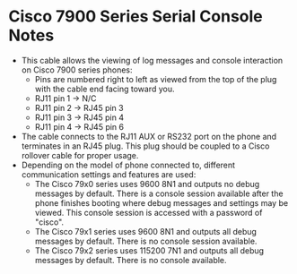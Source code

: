 # Cisco 7900 Series Serial Console Notes

- This cable allows the viewing of log messages and console interaction on Cisco 7900 series phones:
	- Pins are numbered right to left as viewed from the top of the plug with the cable end facing toward you.
	- RJ11 pin 1 -> N/C
	- RJ11 pin 2 -> RJ45 pin 3
	- RJ11 pin 3 -> RJ45 pin 4
	- RJ11 pin 4 -> RJ45 pin 6
- The cable connects to the RJ11 AUX or RS232 port on the phone and terminates in an RJ45 plug. This plug should be coupled to a Cisco rollover cable for proper usage.
- Depending on the model of phone connected to, different communication settings and features are used:
	- The Cisco 79x0 series uses 9600 8N1 and outputs no debug messages by default. There is a console session available after the phone finishes booting where debug messages and settings may be viewed. This console session is accessed with a password of "cisco".
	- The Cisco 79x1 series uses 9600 8N1 and outputs all debug messages by default. There is no console session available.
	- The Cisco 79x2 series uses 115200 7N1 and outputs all debug messages by default. There is no console available.
